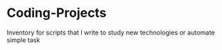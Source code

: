 # Coding-Projects
Inventory for scripts that I write to study new technologies or automate simple task

